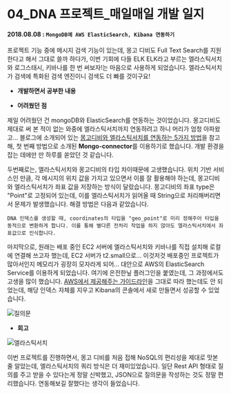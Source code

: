 # 04_DNA 프로젝트_매일매일 개발 일지 

#### 2018.08.08 : ```MongoDB에 AWS ElasticSearch, Kibana 연동하기```

프로젝트 기능 중에 메시지 검색 기능이 있는데, 몽고 디비도 Full Text Search를 지원한다고 해서 그대로 쓸까 하다가, 이번 기회에 다들 ELK ELK라고 부르는 엘라스틱서치와 로그스태시, 키바나를 한 번 써보자!는 마음으로 사용하게 되었습니다. 엘라스틱서치가 검색에 특화된 검색 엔진이니 검색도 더 빠를 것이구요!

- **개발하면서 공부한 내용**


- **어려웠던 점**

제일 어려웠던 건 mongoDB와 ElasticSearch를 연동하는 것이었습니다. 몽고디비도 제대로 써 본 적이 없는 와중에 엘라스틱서치까지 연동하려고 하니 머리가 엄청 아파왔고... 블로그에 소개되어 있는 [몽고디비와 엘라스틱서치를 연동하는 5가지 방법](https://code.likeagirl.io/5-different-ways-to-synchronize-data-from-mongodb-to-elasticsearch-d8456b83d44f)을 참고해, 첫 번째 방법으로 소개된 **Mongo-connector**를 이용하기로 했습니다. 개발 환경을 잡는 데에만 만 하루를 쏟았던 것 같습니다. 

두번째로는, 엘라스틱서치와 몽고디비의 타입 차이때문에 고생했습니다. 위치 기반 서비스인 만큼, 각 메시지의 위치 값을 가지고 있으면서 이를 잘 활용해야 하는데, 몽고디비와 엘라스틱서치가 좌표 값을 저장하는 방식이 달랐습니다. 몽고디비의 좌표 type은 "Point"로 고정되어 있는데, 이를 엘라스틱서치가 읽어올 때 String으로 처리해버리면서 문제가 발생했습니다. 해결 방법은 다음과 같았습니다.

```
DNA 인덱스를 생성할 때, coordinates의 타입을 "geo_point"로 미리 정해주어 타입을 동적으로 변환하게 합니다. 이를 통해 별다른 전처리 작업을 하지 않아도 엘라스틱서치에서 좌표값으로 인식합니다.
```

마지막으로, 원래는 배포 중인 EC2 서버에 엘라스틱서치와 키바나를 직접 설치해 로컬에 연결해 쓰고자 했는데, EC2 서버가 t2.small으로... 이것저것 배포중인 프로젝트가 많아서인지 메모리가 굉장히 모자라게 되어... 대안으로 AWS의 ElasticSearch Service를 이용하게 되었습니다. 여기에 은전한닢 플러그인을 붙였는데, 그 과정에서도 고생을 많이 했습니다. [AWS에서 제공해주는 가이드라인](https://aws.amazon.com/ko/blogs/korea/amazon-elasticsearch-service-now-supports-korean-language-plugin/)을 그대로 따라 했는데도 안 되었는데, 해당 인덱스 자체를 지우고 Kibana의 콘솔에서 새로 만들면서 성공할 수 있었습니다. 

![질의문](https://blogfiles.pstatic.net/MjAxODA4MTRfMTY1/MDAxNTM0MTgyNDA5Mzgy.vmF9hZqfYp7xL8IFjvEbNuUJOiX1HhDMTEUyx-L3h-Ig.l-WSO8nIKZsIb9GOnyEavfnCsu3A31YbcEZZJXdCwVIg.PNG.3457soso/%EC%8A%A4%ED%81%AC%EB%A6%B0%EC%83%B7%2C_2018-08-14_02-45-20.png)



- **회고**

![엘라스틱서치](https://blogfiles.pstatic.net/MjAxODA4MTRfMjM5/MDAxNTM0MTc4OTgxNzU1.nKTOpBB9ZUUC12roLfDOpzzROne_SUru8ej16QaCH0wg.90cBZDj9cOz-bGR0yQrOlOuMI1hWy1f4uXpi2ZAz2Ocg.JPEG.3457soso/%EC%8A%A4%ED%81%AC%EB%A6%B0%EC%83%B7%2C_2018-08-14_01-47-54.png)

이번 프로젝트를 진행하면서, 몽고 디비를 처음 접해 NoSQL의 편리성을 제대로 맛본 줄 알았는데, 엘라스틱서치의 쿼리 방식은 더 재미있었습니다. 일단 Rest API 형태로 질의를 주고 받을 수 있다는게 정말 신박했고, JSON으로 질의문을 작성하는 것도 정말 편리했습니다. 연동해보길 잘했다는 생각이 들었습니다.

